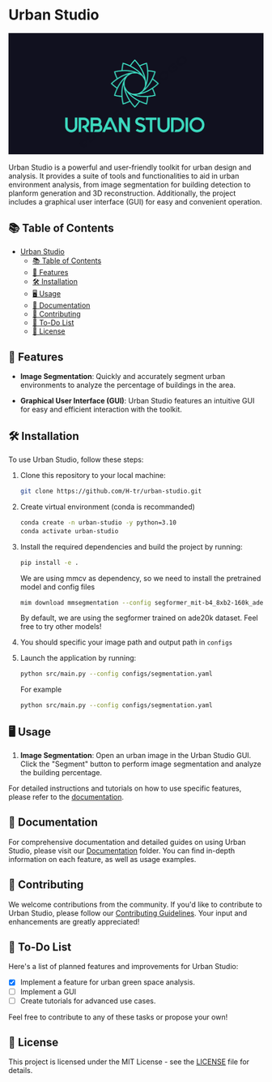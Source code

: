 # Urban Studio

![Urban Studio Logo](imgs/logo.png)

Urban Studio is a powerful and user-friendly toolkit for urban design and analysis. It provides a suite of tools and functionalities to aid in urban environment analysis, from image segmentation for building detection to planform generation and 3D reconstruction. Additionally, the project includes a graphical user interface (GUI) for easy and convenient operation.

## 📚 Table of Contents

- [Urban Studio](#urban-studio)
  - [📚 Table of Contents](#-table-of-contents)
  - [🚀 Features](#-features)
  - [🛠 Installation](#-installation)
  - [🖥 Usage](#-usage)
  - [📖 Documentation](#-documentation)
  - [🤝 Contributing](#-contributing)
  - [📝 To-Do List](#-to-do-list)
  - [📄 License](#-license)

## 🚀 Features

- **Image Segmentation**: Quickly and accurately segment urban environments to analyze the percentage of buildings in the area.

- **Graphical User Interface (GUI)**: Urban Studio features an intuitive GUI for easy and efficient interaction with the toolkit.

## 🛠 Installation

To use Urban Studio, follow these steps:

1. Clone this repository to your local machine:

   ```bash
   git clone https://github.com/H-tr/urban-studio.git
   ```

2. Create virtual environment (conda is recommanded)

   ```bash
   conda create -n urban-studio -y python=3.10
   conda activate urban-studio
   ```

3. Install the required dependencies and build the project by running:

   ```bash
   pip install -e .
   ```

   We are using mmcv as dependency, so we need to install the pretrained model and config files
   
   ```bash
   mim download mmsegmentation --config segformer_mit-b4_8xb2-160k_ade20k-512x512 --dest src/models
   ```

   By default, we are using the segformer trained on ade20k dataset. Feel free to try other models!

4. You should specific your image path and output path in `configs` 
   
5. Launch the application by running:

   ```bash
   python src/main.py --config configs/segmentation.yaml
   ```

   For example

   ```bash
   python src/main.py --config configs/segmentation.yaml
   ```

## 🖥 Usage

1. **Image Segmentation**: Open an urban image in the Urban Studio GUI. Click the "Segment" button to perform image segmentation and analyze the building percentage.

For detailed instructions and tutorials on how to use specific features, please refer to the [documentation](#documentation).

## 📖 Documentation

For comprehensive documentation and detailed guides on using Urban Studio, please visit our [Documentation](/docs) folder. You can find in-depth information on each feature, as well as usage examples.

## 🤝 Contributing

We welcome contributions from the community. If you'd like to contribute to Urban Studio, please follow our [Contributing Guidelines](CONTRIBUTING.md). Your input and enhancements are greatly appreciated!

## 📝 To-Do List

Here's a list of planned features and improvements for Urban Studio:

- [x] Implement a feature for urban green space analysis.
- [ ] Implement a GUI
- [ ] Create tutorials for advanced use cases.

Feel free to contribute to any of these tasks or propose your own!

## 📄 License

This project is licensed under the MIT License - see the [LICENSE](LICENSE) file for details.